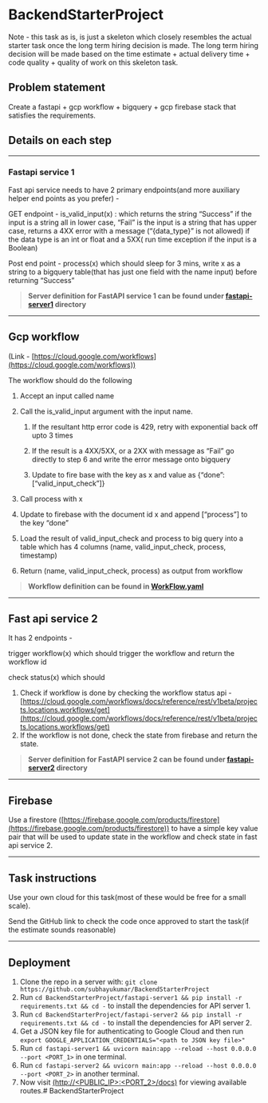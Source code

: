 # BackendStarterProject

Note - this task as is, is just a skeleton which closely resembles the actual starter task once the long term hiring decision is made. The long term hiring decision will be made based on the time estimate + actual delivery time + code quality + quality of work on this skeleton task. 

## Problem statement

Create a fastapi + gcp workflow + bigquery + gcp firebase stack that satisfies the requirements. 

## Details on each step

---
### Fastapi service 1

Fast api service needs to have 2 primary endpoints(and more auxiliary helper end points as you prefer)   -

GET endpoint -  is_valid_input(x) : which returns the string “Success” if the input is a string all in lower case, “Fail” is the input is a string that has upper case, returns a 4XX error with a message (“{data_type}” is not allowed) if the data type is an int or float and a 5XX( run time exception if the input is a Boolean) 

Post end point - process(x) which should sleep for 3 mins, write x as a string to a bigquery table(that has just one field with the name input) before returning “Success”

> **Server definition for FastAPI service 1 can be found under [fastapi-server1](fastapi-server1) directory**


---
## Gcp workflow

 (Link - [https://cloud.google.com/workflows](https://cloud.google.com/workflows))

The workflow should do the following

1. Accept an input called name 
2. Call the is_valid_input argument with the input name. 
    1. If the resultant http error code is 429, retry with exponential back off upto 3 times
    2. If the result is a 4XX/5XX, or a 2XX with message as “Fail” go directly to step 6 and write the error message onto bigquery 

   3. Update to fire base with the key as x and value as {“done”:[“valid_input_check”]}

1. Call process with x 
2. Update to firebase with the document id x and append [“process”] to the key “done” 
3. Load the result of valid_input_check and process to big query into a table which has 4 columns (name, valid_input_check, process, timestamp) 
4. Return (name, valid_input_check, process) as output from workflow


> **Workflow definition can be found in [WorkFlow.yaml](WorkFlow.yaml)**

---

## Fast api service 2

It has 2 endpoints - 

trigger workflow(x) which should trigger the workflow and return the workflow id 

check status(x) which should 

1. Check if workflow is done by checking the workflow status api - [https://cloud.google.com/workflows/docs/reference/rest/v1beta/projects.locations.workflows/get](https://cloud.google.com/workflows/docs/reference/rest/v1beta/projects.locations.workflows/get)
2. If the workflow is not done, check the state from firebase and return the state. 

> **Server definition for FastAPI service 2 can be found under [fastapi-server2](fastapi-server2) directory**

---

## Firebase

Use a firestore ([https://firebase.google.com/products/firestore](https://firebase.google.com/products/firestore)) to have a simple key value pair that will be used to update state in the workflow and check state in fast api service 2. 

---

## Task instructions

Use your own cloud for this task(most of these would be free for a small scale). 

Send the GitHub link to check the code once approved to start the task(if the estimate sounds reasonable)

---

## Deployment

1. Clone the repo in a server with: `git clone https://github.com/subhayukumar/BackendStarterProject`
2. Run `cd BackendStarterProject/fastapi-server1 && pip install -r requirements.txt && cd -` to install the dependencies for API server 1.
3. Run `cd BackendStarterProject/fastapi-server2 && pip install -r requirements.txt && cd -` to install the dependencies for API server 2.
4. Get a JSON key file for authenticating to Google Cloud and then run `export GOOGLE_APPLICATION_CREDENTIALS="<path to JSON key file>"`
5. Run `cd fastapi-server1 && uvicorn main:app --reload --host 0.0.0.0 --port <PORT_1>` in one terminal.
6. Run `cd fastapi-server2 && uvicorn main:app --reload --host 0.0.0.0 --port <PORT_2>` in another terminal.
7. Now visit [(http://<PUBLIC_IP>:<PORT_2>/docs)](http://<PUBLIC_IP>:<PORT_2>/docs) for viewing available routes.# BackendStarterProject
